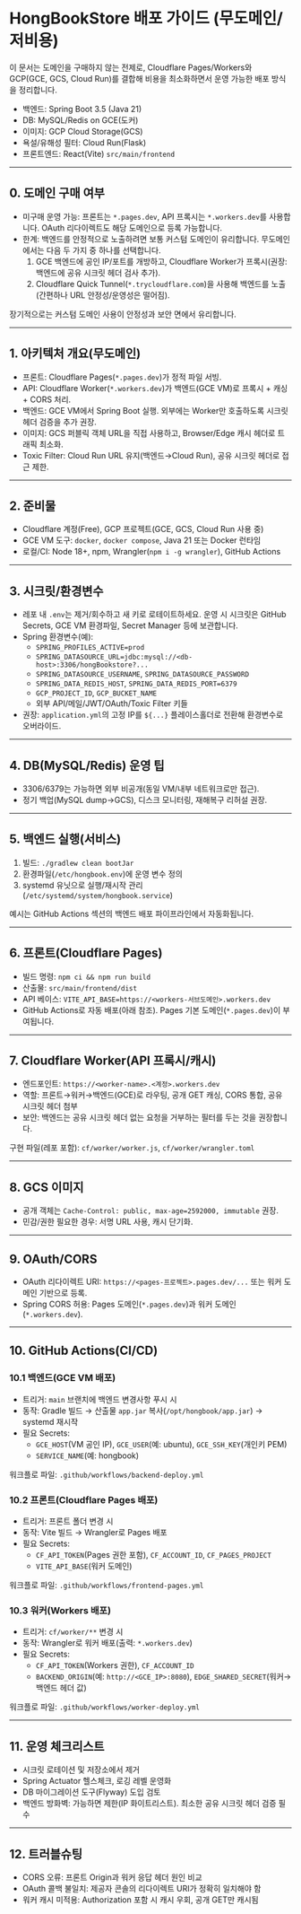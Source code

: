 # HongBookStore 배포 가이드 (무도메인/저비용)

이 문서는 도메인을 구매하지 않는 전제로, Cloudflare Pages/Workers와 GCP(GCE, GCS, Cloud Run)를 결합해 비용을 최소화하면서 운영 가능한 배포 방식을 정리합니다.

- 백엔드: Spring Boot 3.5 (Java 21)
- DB: MySQL/Redis on GCE(도커)
- 이미지: GCP Cloud Storage(GCS)
- 욕설/유해성 필터: Cloud Run(Flask)
- 프론트엔드: React(Vite) `src/main/frontend`

---

## 0. 도메인 구매 여부

- 미구매 운영 가능: 프론트는 `*.pages.dev`, API 프록시는 `*.workers.dev`를 사용합니다. OAuth 리다이렉트도 해당 도메인으로 등록 가능합니다.
- 한계: 백엔드를 안정적으로 노출하려면 보통 커스텀 도메인이 유리합니다. 무도메인에서는 다음 두 가지 중 하나를 선택합니다.
  1) GCE 백엔드에 공인 IP/포트를 개방하고, Cloudflare Worker가 프록시(권장: 백엔드에 공유 시크릿 헤더 검사 추가).
  2) Cloudflare Quick Tunnel(`*.trycloudflare.com`)을 사용해 백엔드를 노출(간편하나 URL 안정성/운영성은 떨어짐).

장기적으로는 커스텀 도메인 사용이 안정성과 보안 면에서 유리합니다.

---

## 1. 아키텍처 개요(무도메인)

- 프론트: Cloudflare Pages(`*.pages.dev`)가 정적 파일 서빙.
- API: Cloudflare Worker(`*.workers.dev`)가 백엔드(GCE VM)로 프록시 + 캐싱 + CORS 처리.
- 백엔드: GCE VM에서 Spring Boot 실행. 외부에는 Worker만 호출하도록 시크릿 헤더 검증을 추가 권장.
- 이미지: GCS 퍼블릭 객체 URL을 직접 사용하고, Browser/Edge 캐시 헤더로 트래픽 최소화.
- Toxic Filter: Cloud Run URL 유지(백엔드→Cloud Run), 공유 시크릿 헤더로 접근 제한.

---

## 2. 준비물

- Cloudflare 계정(Free), GCP 프로젝트(GCE, GCS, Cloud Run 사용 중)
- GCE VM 도구: `docker`, `docker compose`, Java 21 또는 Docker 런타임
- 로컬/CI: Node 18+, npm, Wrangler(`npm i -g wrangler`), GitHub Actions

---

## 3. 시크릿/환경변수

- 레포 내 `.env`는 제거/회수하고 새 키로 로테이트하세요. 운영 시 시크릿은 GitHub Secrets, GCE VM 환경파일, Secret Manager 등에 보관합니다.
- Spring 환경변수(예):
  - `SPRING_PROFILES_ACTIVE=prod`
  - `SPRING_DATASOURCE_URL=jdbc:mysql://<db-host>:3306/hongBookstore?...`
  - `SPRING_DATASOURCE_USERNAME`, `SPRING_DATASOURCE_PASSWORD`
  - `SPRING_DATA_REDIS_HOST`, `SPRING_DATA_REDIS_PORT=6379`
  - `GCP_PROJECT_ID`, `GCP_BUCKET_NAME`
  - 외부 API/메일/JWT/OAuth/Toxic Filter 키들
- 권장: `application.yml`의 고정 IP를 `${...}` 플레이스홀더로 전환해 환경변수로 오버라이드.

---

## 4. DB(MySQL/Redis) 운영 팁

- 3306/6379는 가능하면 외부 비공개(동일 VM/내부 네트워크로만 접근).
- 정기 백업(MySQL dump→GCS), 디스크 모니터링, 재해복구 리허설 권장.

---

## 5. 백엔드 실행(서비스)

1) 빌드: `./gradlew clean bootJar`
2) 환경파일(`/etc/hongbook.env`)에 운영 변수 정의
3) systemd 유닛으로 실행/재시작 관리(`/etc/systemd/system/hongbook.service`)

예시는 GitHub Actions 섹션의 백엔드 배포 파이프라인에서 자동화됩니다.

---

## 6. 프론트(Cloudflare Pages)

- 빌드 명령: `npm ci && npm run build`
- 산출물: `src/main/frontend/dist`
- API 베이스: `VITE_API_BASE=https://<workers-서브도메인>.workers.dev`
- GitHub Actions로 자동 배포(아래 참조). Pages 기본 도메인(`*.pages.dev`)이 부여됩니다.

---

## 7. Cloudflare Worker(API 프록시/캐시)

- 엔드포인트: `https://<worker-name>.<계정>.workers.dev`
- 역할: 프론트→워커→백엔드(GCE)로 라우팅, 공개 GET 캐싱, CORS 통합, 공유 시크릿 헤더 첨부
- 보안: 백엔드는 공유 시크릿 헤더 없는 요청을 거부하는 필터를 두는 것을 권장합니다.

구현 파일(레포 포함): `cf/worker/worker.js`, `cf/worker/wrangler.toml`

---

## 8. GCS 이미지

- 공개 객체는 `Cache-Control: public, max-age=2592000, immutable` 권장.
- 민감/권한 필요한 경우: 서명 URL 사용, 캐시 단기화.

---

## 9. OAuth/CORS

- OAuth 리다이렉트 URI: `https://<pages-프로젝트>.pages.dev/...` 또는 워커 도메인 기반으로 등록.
- Spring CORS 허용: Pages 도메인(`*.pages.dev`)과 워커 도메인(`*.workers.dev`).

---

## 10. GitHub Actions(CI/CD)

### 10.1 백엔드(GCE VM 배포)

- 트리거: `main` 브랜치에 백엔드 변경사항 푸시 시
- 동작: Gradle 빌드 → 산출물 `app.jar` 복사(`/opt/hongbook/app.jar`) → systemd 재시작
- 필요 Secrets:
  - `GCE_HOST`(VM 공인 IP), `GCE_USER`(예: ubuntu), `GCE_SSH_KEY`(개인키 PEM)
  - `SERVICE_NAME`(예: hongbook)

워크플로 파일: `.github/workflows/backend-deploy.yml`

### 10.2 프론트(Cloudflare Pages 배포)

- 트리거: 프론트 폴더 변경 시
- 동작: Vite 빌드 → Wrangler로 Pages 배포
- 필요 Secrets:
  - `CF_API_TOKEN`(Pages 권한 포함), `CF_ACCOUNT_ID`, `CF_PAGES_PROJECT`
  - `VITE_API_BASE`(워커 도메인)

워크플로 파일: `.github/workflows/frontend-pages.yml`

### 10.3 워커(Workers 배포)

- 트리거: `cf/worker/**` 변경 시
- 동작: Wrangler로 워커 배포(출력: `*.workers.dev`)
- 필요 Secrets:
  - `CF_API_TOKEN`(Workers 권한), `CF_ACCOUNT_ID`
  - `BACKEND_ORIGIN`(예: `http://<GCE_IP>:8080`), `EDGE_SHARED_SECRET`(워커→백엔드 헤더 값)

워크플로 파일: `.github/workflows/worker-deploy.yml`

---

## 11. 운영 체크리스트

- 시크릿 로테이션 및 저장소에서 제거
- Spring Actuator 헬스체크, 로깅 레벨 운영화
- DB 마이그레이션 도구(Flyway) 도입 검토
- 백엔드 방화벽: 가능하면 제한(IP 화이트리스트). 최소한 공유 시크릿 헤더 검증 필수

---

## 12. 트러블슈팅

- CORS 오류: 프론트 Origin과 워커 응답 헤더 원인 비교
- OAuth 콜백 불일치: 제공자 콘솔의 리다이렉트 URI가 정확히 일치해야 함
- 워커 캐시 미적용: Authorization 포함 시 캐시 우회, 공개 GET만 캐시됨

